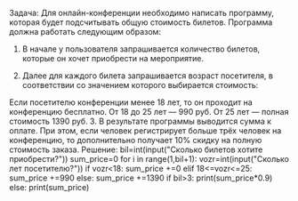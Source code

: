 Задача:
Для онлайн-конференции необходимо написать программу, которая будет подсчитывать общую стоимость билетов. Программа должна работать следующим образом:

1. В начале у пользователя запрашивается количество билетов, которые он хочет приобрести на мероприятие.

2. Далее для каждого билета запрашивается возраст посетителя, в соответствии со значением которого выбирается стоимость:

Если посетителю конференции менее 18 лет, то он проходит на конференцию бесплатно.
От 18 до 25 лет — 990 руб.
От 25 лет — полная стоимость 1390 руб.
3. В результате программы выводится сумма к оплате. При этом, если человек регистрирует больше трёх человек на конференцию, то дополнительно получает 10% скидку на полную стоимость заказа.
Решение:
bil=int(input("Сколько билетов хотите приобрести?"))
sum_price=0
for i in range(1,bil+1):
    vozr=int(input("Сколько лет посетителю?"))
    if vozr<18:
        sum_price +=0
    elif 18<=vozr<=25:
        sum_price +=990
    else:
        sum_price +=1390
if bil>3:
    print(sum_price*0.9)
else:
    print(sum_price)
